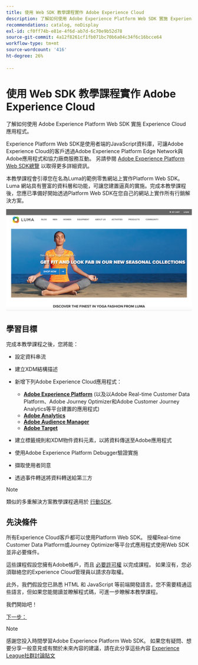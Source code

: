 ```yaml
---
title: 使用 Web SDK 教學課程實作 Adobe Experience Cloud
description: 了解如何使用 Adobe Experience Platform Web SDK 實施 Experience Cloud 應用程式。
recommendations: catalog, noDisplay
exl-id: cf0ff74b-e81e-4f6d-ab7d-6c70e9b52d78
source-git-commit: 4a12f8261cf1fb071bc70b6a04c34f6c16bcce64
workflow-type: tm+mt
source-wordcount: '416'
ht-degree: 26%

---
```


# 使用 Web SDK 教學課程實作 Adobe Experience Cloud

了解如何使用 Adobe Experience Platform Web SDK 實施 Experience Cloud 應用程式。

Experience Platform Web SDK是使用者端的JavaScript資料庫，可讓Adobe Experience Cloud的客戶透過Adobe Experience Platform Edge Network與Adobe應用程式和協力廠商服務互動。 另請參閱 [Adobe Experience Platform Web SDK總覽](https://experienceleague.adobe.com/docs/experience-platform/edge/home.html?lang=zh-Hant) 以取得更多詳細資訊。

本教學課程會引導您在名為Luma的範例零售網站上實作Platform Web SDK。 [](https://luma.enablementadobe.com/content/luma/us/en.html)Luma 網站具有豐富的資料層和功能，可讓您建置逼真的實施。完成本教學課程後，您應已準備好開始透過Platform Web SDK在您自己的網站上實作所有行銷解決方案。

[![Luma 網站](assets/old-overview-luma.png)](https://luma.enablementadobe.com/content/luma/us/en.html)


## 學習目標

完成本教學課程之後，您將能：

* 設定資料串流

* 建立XDM結構描述

* 新增下列Adobe Experience Cloud應用程式：
   * **[Adobe Experience Platform](setup-experience-platform.md)** (以及以Adobe Real-time Customer Data Platform、Adobe Journey Optimizer和Adobe Customer Journey Analytics等平台建置的應用程式)
   * **[Adobe Analytics](setup-analytics.md)**
   * **[Adobe Audience Manager](setup-audience-manager.md)**
   * **[Adobe Target](setup-target.md)**

* 建立標籤規則和XDM物件資料元素，以將資料傳送至Adobe應用程式

* 使用Adobe Experience Platform Debugger驗證實施

* 擷取使用者同意

* 透過事件轉送將資料轉送給第三方

>[!NOTE]
>
>類似的多重解決方案教學課程適用於 [行動SDK](../tutorial-mobile-sdk/overview.md).

## 先決條件

所有Experience Cloud客戶都可以使用Platform Web SDK。 授權Real-time Customer Data Platform或Journey Optimizer等平台式應用程式使用Web SDK並非必要條件。

這些課程假設您擁有Adobe帳戶，而且 [必要許可權](configure-permissions.md) 以完成課程。 如果沒有，您必須聯絡您的Experience Cloud管理員以請求存取權。

此外，我們假設您已熟悉 HTML 和 JavaScript 等前端開發語言。您不需要精通這些語言，但如果您能閱讀並瞭解程式碼，可進一步瞭解本教學課程。

我們開始吧！

[下一步： ](configure-permissions.md)

>[!NOTE]
>
>感謝您投入時間學習Adobe Experience Platform Web SDK。 如果您有疑問、想要分享一般意見或有關於未來內容的建議，請在此分享這些內容 [Experience League社群討論貼文](https://experienceleaguecommunities.adobe.com/t5/adobe-experience-platform-launch/tutorial-discussion-implement-adobe-experience-cloud-with-web/td-p/444996)
